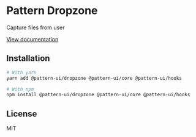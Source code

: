 # Pattern Dropzone

Capture files from user

[View documentation](https://pattern-ui.design/)

## Installation

```sh
# With yarn
yarn add @pattern-ui/dropzone @pattern-ui/core @pattern-ui/hooks

# With npm
npm install @pattern-ui/dropzone @pattern-ui/core @pattern-ui/hooks
```

## License

MIT
